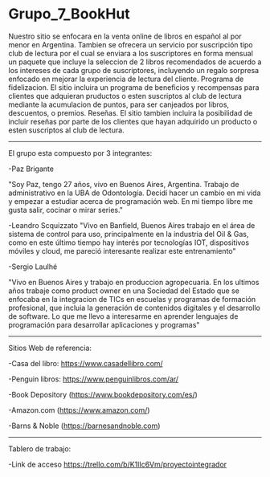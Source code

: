 # Grupo_7_BookHut
Nuestro sitio se enfocara en la venta online de libros en español al por menor en Argentina. Tambien se ofrecera un servicio por suscripción tipo club de lectura por el cual se enviara a los suscriptores en forma mensual un paquete que incluye la seleccion de 2 libros recomendados de acuerdo a los intereses de cada grupo de suscriptores, incluyendo un regalo sorpresa enfocado en mejorar la experiencia de lectura del cliente.
Programa de fidelizacion. El sitio incluira un programa de beneficios y recompensas para clientes que adquieran pruductos o esten suscriptos al club de lectura mediante la acumulacion de puntos, para ser canjeados por libros, descuentos, o premios.
Reseñas. El sitio tambien incluira la posibilidad de incluir reseñas por parte de los clientes que hayan adquirido un producto o esten suscriptos al club de lectura.

----------------------------------------------------------------------------------------------------------------------------------

El grupo esta compuesto por 3 integrantes:

-Paz Brigante

"Soy Paz, tengo 27 años, vivo en Buenos Aires, Argentina. Trabajo de administrativo en la UBA de Odontología. Decidí hacer un cambio en mi vida y empezar a estudiar acerca de programación web. En mi tiempo libre me gusta salir, cocinar o mirar series."


-Leandro Scquizzato
"Vivo en Banfield, Buenos Aires trabajo en el área de sistema de control para uso, principalmente en la industria del Oil & Gas, como en este último tiempo hay interés por  tecnologías IOT, dispositivos móviles y cloud, me pareció interesante realizar este entrenamiento"

-Sergio Laulhé

"Vivo en Buenos Aires y trabajo en produccion agropecuaria. En los ultimos años trabaje como product owner en una Sociedad del Estado que se enfocaba en la integracion de TICs en escuelas y programas de formación profesional, que incluia la generación de contenidos digitales y el desarrollo de software. Lo que me llevo a interesarme en aprender lenguajes de programación para desarrollar aplicaciones y programas"

-----------------------------------------------------------------------------------------------------------------------------------

Sitios Web de referencia:

-Casa del libro: https://www.casadellibro.com/

-Penguin libros: https://www.penguinlibros.com/ar/

-Book Depository (https://www.bookdepository.com/es/)

-Amazon.com (https://www.amazon.com/)

-Barns & Noble (https://barnesandnoble.com)

-----------------------------------------------------------------------------------------------------------------------------------
Tablero de trabajo:

-Link de acceso https://trello.com/b/K1lIc6Vm/proyectointegrador

